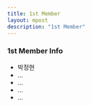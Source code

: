 ```yaml
---
title: 1st Member
layout: mpost
description: "1st Member"
---
```


### 1st Member Info

- 박정현
- ...
- ...
- ...
- ...